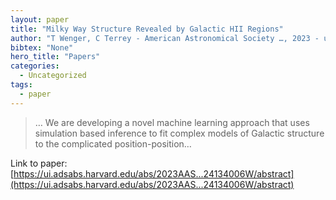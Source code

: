 ```yaml
---
layout: paper
title: "Milky Way Structure Revealed by Galactic HII Regions"
author: "T Wenger, C Terrey - American Astronomical Society …, 2023 - ui.adsabs.harvard.edu"
bibtex: "None"
hero_title: "Papers"
categories:
  - Uncategorized
tags:
  - paper
---
```

>… We are developing a novel machine learning approach that uses simulation based inference to fit complex models of Galactic structure to the complicated position-position…

Link to paper: [https://ui.adsabs.harvard.edu/abs/2023AAS...24134006W/abstract](https://ui.adsabs.harvard.edu/abs/2023AAS...24134006W/abstract)



